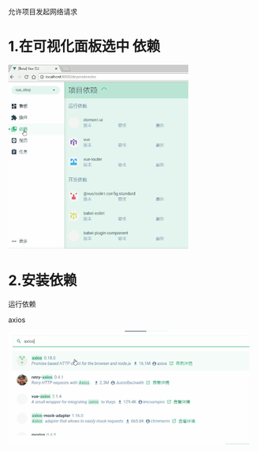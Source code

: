 允许项目发起网络请求

# 1.在可视化面板选中 依赖

![image-20210717170029518](5.配置axios库.assets/image-20210717170029518-1626512430951.png)

# 2.安装依赖

运行依赖

axios

![image-20210717170105015](5.配置axios库.assets/image-20210717170105015-1626512466656.png)